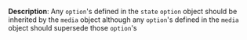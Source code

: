 __Description__: Any `option`'s defined in the `state` `option` object should be inherited by the `media` object although any `option`'s defined in the `media` object should supersede those `option`'s